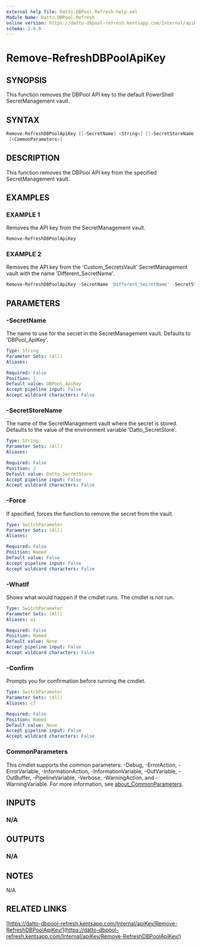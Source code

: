 ```yaml
---
external help file: Datto.DBPool.Refresh-help.xml
Module Name: Datto.DBPool.Refresh
online version: https://datto-dbpool-refresh.kentsapp.com/Internal/apiKey/Remove-RefreshDBPoolApiKey/
schema: 2.0.0
---
```


# Remove-RefreshDBPoolApiKey

## SYNOPSIS

This function removes the DBPool API key to the default PowerShell SecretManagement vault.

## SYNTAX

```PowerShell
Remove-RefreshDBPoolApiKey [[-SecretName] <String>] [[-SecretStoreName] <String>] [-Force] [-WhatIf] [-Confirm]
 [<CommonParameters>]
```

## DESCRIPTION

This function removes the DBPool API key from the specified SecretManagement vault.

## EXAMPLES

### EXAMPLE 1

Removes the API key from the SecretManagement vault.

```PowerShell
Remove-RefreshDBPoolApiKey
```

### EXAMPLE 2

Removes the API key from the 'Custom_SecretsVault' SecretManagement vault with the name 'Different_SecretName'.

```PowerShell
Remove-RefreshDBPoolApiKey -SecretName 'Different_SecretName' -SecretStoreName 'Custom_SecretsVault' -Force
```

## PARAMETERS

### -SecretName

The name to use for the secret in the SecretManagement vault.
Defaults to 'DBPool_ApiKey'.

```yaml
Type: String
Parameter Sets: (All)
Aliases:

Required: False
Position: 1
Default value: DBPool_ApiKey
Accept pipeline input: False
Accept wildcard characters: False
```

### -SecretStoreName

The name of the SecretManagement vault where the secret is stored.
Defaults to the value of the environment variable 'Datto_SecretStore'.

```yaml
Type: String
Parameter Sets: (All)
Aliases:

Required: False
Position: 2
Default value: Datto_SecretStore
Accept pipeline input: False
Accept wildcard characters: False
```

### -Force

If specified, forces the function to remove the secret from the vault.

```yaml
Type: SwitchParameter
Parameter Sets: (All)
Aliases:

Required: False
Position: Named
Default value: False
Accept pipeline input: False
Accept wildcard characters: False
```

### -WhatIf

Shows what would happen if the cmdlet runs.
The cmdlet is not run.

```yaml
Type: SwitchParameter
Parameter Sets: (All)
Aliases: wi

Required: False
Position: Named
Default value: None
Accept pipeline input: False
Accept wildcard characters: False
```

### -Confirm

Prompts you for confirmation before running the cmdlet.

```yaml
Type: SwitchParameter
Parameter Sets: (All)
Aliases: cf

Required: False
Position: Named
Default value: None
Accept pipeline input: False
Accept wildcard characters: False
```

### CommonParameters

This cmdlet supports the common parameters: -Debug, -ErrorAction, -ErrorVariable, -InformationAction, -InformationVariable, -OutVariable, -OutBuffer, -PipelineVariable, -Verbose, -WarningAction, and -WarningVariable. For more information, see [about_CommonParameters](http://go.microsoft.com/fwlink/?LinkID=113216).

## INPUTS

### N/A

## OUTPUTS

### N/A

## NOTES

N/A

## RELATED LINKS

[https://datto-dbpool-refresh.kentsapp.com/Internal/apiKey/Remove-RefreshDBPoolApiKey/](https://datto-dbpool-refresh.kentsapp.com/Internal/apiKey/Remove-RefreshDBPoolApiKey/)
